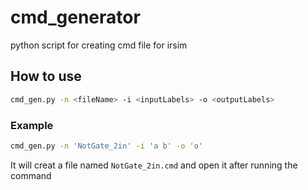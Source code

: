 # cmd_generator
python script for creating cmd file for irsim

## How to use
```bash
cmd_gen.py -n <fileName> -i <inputLabels> -o <outputLabels>
```
### Example
```bash 
cmd_gen.py -n 'NotGate_2in' -i 'a b' -o 'o'
```
It will creat a file named `NotGate_2in.cmd` and open it after running the command


